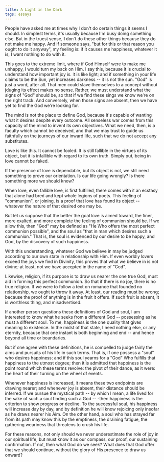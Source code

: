 ```yaml
---
title: A Light in the Dark
tags: essays
---
```


People have asked me at times why I don't do certain things it seems I
should.  In simplest terms, it's usually because I'm busy doing
something else.  But in the truest sense, I don't do these other things
because they do not make me happy.  And if someone says, "but for this
or that reason you ought to do it anyway", my feeling is: if it causes
me happiness, whatever it is, I want nothing to do with it.

This goes to the extreme limit, where if God Himself were to make me
unhappy, I would turn my back on Him.  I say this, because it is crucial
to understand how important joy is.  It is like light; and if something
in your life claims to be the Sun, yet increases darkness -- it is not
the sun.  "God" is just a word, after all.  That men could slave
themselves to a concept without jduging its effect makes no sense.
Rather, we must understand what the signs of "God" should be, so that if
we find these sings we know we're on the right track.  And conversely,
when those signs are absent, then we have yet to find the God we're
looking for.

The mind is not the place to define God, because it's capable of wanting
what it desires despite every outcome.  All senseless war comes from
this capacity of the mind to invent its own objectives.  What we need,
then, is a faculty which cannot be deceived, and that we may trust to
guide us faithfully on the journeys of our inward life, such that we do
not accept any substitutes.

Love is like this.  It cannot be fooled.  It is still fallible in the
virtues of its object, but it is infallible with regard to its own
truth.  Simply put, being in love cannot be faked.

If the presence of love is dependable, but its object is not, we still
need something to prove our orientation.  Is our life going wrongly?  Is
there something more we should know?

When love, even fallible love, is first fulfilled, there comes with it
an ecstasy that alone had bred and kept whole legions of poets.  This
feeling of "communion", or joining, is a proof that love has found its
object -- whatever the nature of that desired one may be.

But let us suppose that the better the goal love is aimed toward, the
finer, more exalted, and more complete the feeling of communion should
be.  If we allow this, then "God" may be defined as "He Who offers the
most perfect communion possible", and the soul as "that in man which
desires such a communion."  That is, the soul is evidenced by our desire
to be happy, and God, by the discovery of such happiness.

With this understanding, whatever God we believe in may be judged
according to our own state in relationship with Him.  If even worldly
lovers exceed the joys we find in Divinity, this proves that what we
believe in is not divine; at least, not we have accepted in the name of
"God".

Likewise, religion, if its purpose is to draw us nearer the one true
God, must aid in forming this perfect communion.  So that if there is no
joy, there is no true religion.  If we were to follow a text on romance
that founded no relationship, we ought to throw it away.  At least, our
reading must be wrong; because the proof of anything is in the fruit it
offers.  If such fruit is absent, it is worthless thing, and
misadvertised.

If another person questions these definitions of God and soul, I am
interested to know what he seeks from a different God -- possessing as
he must a different soul.  To me, happiness is the one quality that
gives meaning to existence.  In the midst of that state, I need nothing
else, or any eternity, because that one instant is both beginning and
end -- and hence beyond all time or boundaries.

But if one agree with these definitions, he is compelled to judge fairly
the aims and pursuits of his life in such terms.  That is, if one
possess a "soul" who desires happiness; and if this soul yearns for a
"God" Who fulfills that happiness to the utmost degree; then it is
admitted that happiness is the point round which these terms revolve:
the pivot of their dance, as it were: the heart of their turning on the
wheel of events.

Whenever happiness is increased, it means these two endpoints are
drawing nearer; and whenever joy is absent, their distance should be
inferred.  If we pursue the mystical path -- by which I mean, a life
lived for the sake of such a soul finding such a God -- -then happiness
is the criterion to show progress or decline.  To the successful soul,
his happiness will increase day by day, and by definition he will know
rejoicing only insofar as he draws nearer his Aim.  On the other hand, a
soul who has strayed far from its path may know this by the emptiness,
the draining fatigue, the gathering weariness that threatens to crush
his life.

For these reasons, not only should we never underestimate the role of
joy in our spiritual life, but must know it as our compass, our proof,
our sustaining confirmation.  If not, then what God do we seek?  What
does that God offer that we should continue, without the glory of His
presence to draw us onward?


